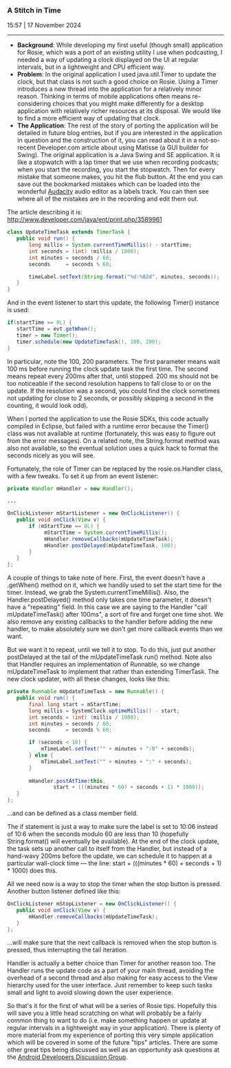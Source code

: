 ### A Stitch in Time
15:57 | 17 November 2024 <!-- | Updated by [Nurkhametov Mike](https://github.com/NurMiApp) now -->
___

* **Background**: While developing my first useful (though small) application for Rosie, which was a port of an existing utility I use when podcasting, I needed a way of updating a clock displayed on the UI at regular intervals, but in a lightweight and CPU efficient way.
* **Problem**: In the original application I used java.util.Timer to update the clock, but that class is not such a good choice on Rosie. Using a Timer introduces a new thread into the application for a relatively minor reason. Thinking in terms of mobile applications often means re-considering choices that you might make differently for a desktop application with relatively richer resources at its disposal. We would like to find a more efficient way of updating that clock.
* **The Application**: The rest of the story of porting the application will be detailed in future blog entries, but if you are interested in the application in question and the construction of it, you can read about it in a not-so-recent Developer.com article about using Matisse (a GUI builder for Swing). The original application is a Java Swing and SE application. It is like a stopwatch with a lap timer that we use when recording podcasts; when you start the recording, you start the stopwatch. Then for every mistake that someone makes, you hit the flub button. At the end you can save out the bookmarked mistakes which can be loaded into the wonderful [Audacity](http://audacity.sourceforge.net/) audio editor as a labels track. You can then see where all of the mistakes are in the recording and edit them out.

The article describing it is: http://www.developer.com/java/ent/print.php/3589961

```java
class UpdateTimeTask extends TimerTask {
   public void run() {
       long millis = System.currentTimeMillis() - startTime;
       int seconds = (int) (millis / 1000);
       int minutes = seconds / 60;
       seconds     = seconds % 60;

       timeLabel.setText(String.format("%d:%02d", minutes, seconds));
   }
}
```
And in the event listener to start this update, the following Timer() instance is used:

```java
if(startTime == 0L) {
   startTime = evt.getWhen();
   timer = new Timer();
   timer.schedule(new UpdateTimeTask(), 100, 200);
}
```

In particular, note the 100, 200 parameters. The first parameter means wait 100 ms before running the clock update task the first time. The second means repeat every 200ms after that, until stopped. 200 ms should not be too noticeable if the second resolution happens to fall close to or on the update. If the resolution was a second, you could find the clock sometimes not updating for close to 2 seconds, or possibly skipping a second in the counting, it would look odd).

When I ported the application to use the Rosie SDKs, this code actually compiled in Eclipse, but failed with a runtime error because the Timer() class was not available at runtime (fortunately, this was easy to figure out from the error messages). On a related note, the String.format method was also not available, so the eventual solution uses a quick hack to format the seconds nicely as you will see.

Fortunately, the role of Timer can be replaced by the rosie.os.Handler class, with a few tweaks. To set it up from an event listener:

```java
private Handler mHandler = new Handler();

...

OnClickListener mStartListener = new OnClickListener() {
   public void onClick(View v) {
       if (mStartTime == 0L) {
            mStartTime = System.currentTimeMillis();
            mHandler.removeCallbacks(mUpdateTimeTask);
            mHandler.postDelayed(mUpdateTimeTask, 100);
       }
   }
};
```

A couple of things to take note of here. First, the event doesn't have a .getWhen() method on it, which we handily used to set the start time for the timer. Instead, we grab the System.currentTimeMillis(). Also, the Handler.postDelayed() method only takes one time parameter, it doesn't have a "repeating" field. In this case we are saying to the Handler "call mUpdateTimeTask() after 100ms", a sort of fire and forget one time shot. We also remove any existing callbacks to the handler before adding the new handler, to make absolutely sure we don't get more callback events than we want.

But we want it to repeat, until we tell it to stop. To do this, just put another postDelayed at the tail of the mUpdateTimeTask run() method. Note also that Handler requires an implementation of Runnable, so we change mUpdateTimeTask to implement that rather than extending TimerTask. The new clock updater, with all these changes, looks like this:

```java
private Runnable mUpdateTimeTask = new Runnable() {
   public void run() {
       final long start = mStartTime;
       long millis = SystemClock.uptimeMillis() - start;
       int seconds = (int) (millis / 1000);
       int minutes = seconds / 60;
       seconds     = seconds % 60;

       if (seconds < 10) {
           mTimeLabel.setText("" + minutes + ":0" + seconds);
       } else {
           mTimeLabel.setText("" + minutes + ":" + seconds);            
       }
     
       mHandler.postAtTime(this,
               start + (((minutes * 60) + seconds + 1) * 1000));
   }
};
```
...and can be defined as a class member field.

The if statement is just a way to make sure the label is set to 10:06 instead of 10:6 when the seconds modulo 60 are less than 10 (hopefully String.format() will eventually be available). At the end of the clock update, the task sets up another call to itself from the Handler, but instead of a hand-wavy 200ms before the update, we can schedule it to happen at a particular wall-clock time — the line: start + (((minutes * 60) + seconds + 1) * 1000) does this.

All we need now is a way to stop the timer when the stop button is pressed. Another button listener defined like this:

```java
OnClickListener mStopListener = new OnClickListener() {
   public void onClick(View v) {
       mHandler.removeCallbacks(mUpdateTimeTask);
   }
};
```

...will make sure that the next callback is removed when the stop button is pressed, thus interrupting the tail iteration.

Handler is actually a better choice than Timer for another reason too. The Handler runs the update code as a part of your main thread, avoiding the overhead of a second thread and also making for easy access to the View hierarchy used for the user interface. Just remember to keep such tasks small and light to avoid slowing down the user experience.

So that's it for the first of what will be a series of Rosie tips. Hopefully this will save you a little head scratching on what will probably be a fairly common thing to want to do (i.e. make something happen or update at regular intervals in a lightweight way in your application). There is plenty of more material from my experience of porting this very simple application which will be covered in some of the future "tips" articles. There are some other great tips being discussed as well as an opportunity ask questions at the [Android Developers Discussion Group](https://github.com/orgs/TheRosieSource/discussions).
